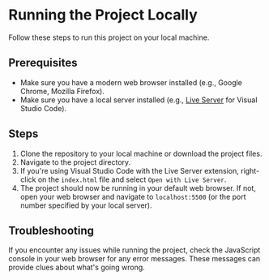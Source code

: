 # Running the Project Locally

Follow these steps to run this project on your local machine.

## Prerequisites

-   Make sure you have a modern web browser installed (e.g., Google Chrome, Mozilla Firefox).
-   Make sure you have a local server installed (e.g., [Live Server](https://marketplace.visualstudio.com/items?itemName=ritwickdey.LiveServer) for Visual Studio Code).

## Steps

1. Clone the repository to your local machine or download the project files.
2. Navigate to the project directory.
3. If you're using Visual Studio Code with the Live Server extension, right-click on the `index.html` file and select `Open with Live Server`.
4. The project should now be running in your default web browser. If not, open your web browser and navigate to `localhost:5500` (or the port number specified by your local server).

## Troubleshooting

If you encounter any issues while running the project, check the JavaScript console in your web browser for any error messages. These messages can provide clues about what's going wrong.
